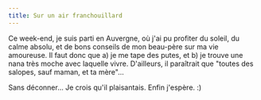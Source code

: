 ```yaml
---
title: Sur un air franchouillard
---
```


Ce week-end, je suis parti en Auvergne, où j'ai pu profiter du soleil, du
calme absolu, et de bons conseils de mon beau-père sur ma vie amoureuse. Il
faut donc que a) je me tape des putes, et b) je trouve une nana très moche
avec laquelle vivre. D'ailleurs, il paraîtrait que "toutes des salopes, sauf
maman, et ta mère"...

Sans déconner... Je crois qu'il plaisantais. Enfin j'espère. :)

